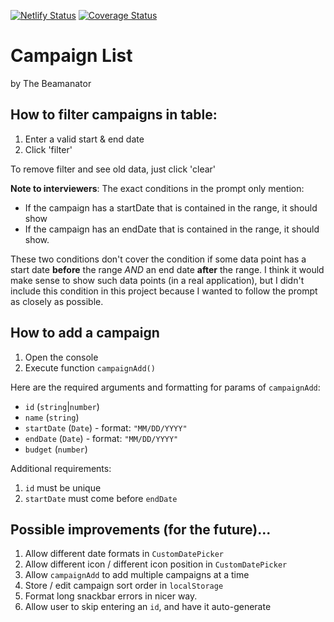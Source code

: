 [![Netlify Status](https://api.netlify.com/api/v1/badges/a5a4a29f-0bd7-4ed7-b803-fc9287b6a496/deploy-status)](https://app.netlify.com/sites/campaign-dashboard/deploys) [![Coverage Status](https://coveralls.io/repos/github/Beamanator/inscale-campaign-dashboard/badge.svg)](https://coveralls.io/github/Beamanator/inscale-campaign-dashboard)

# Campaign List

by The Beamanator

## How to filter campaigns in table:

1. Enter a valid start & end date
2. Click 'filter'

To remove filter and see old data, just click 'clear'

**Note to interviewers**: The exact conditions in the prompt only mention:

-   If the campaign has a startDate that is contained in the range, it should show
-   If the campaign has an endDate that is contained in the range, it should show.

These two conditions don't cover the condition if some data point has a start date **before** the range _AND_ an end date **after** the range. I think it would make sense to show such data points (in a real application), but I didn't include this condition in this project because I wanted to follow the prompt as closely as possible.

## How to add a campaign

1. Open the console
2. Execute function `campaignAdd()`

Here are the required arguments and formatting for params of `campaignAdd`:

-   `id` (`string`|`number`)
-   `name` (`string`)
-   `startDate` (`Date`) - format: `"MM/DD/YYYY"`
-   `endDate` (`Date`) - format: `"MM/DD/YYYY"`
-   `budget` (`number`)

Additional requirements:

1. `id` must be unique
1. `startDate` must come before `endDate`

## Possible improvements (for the future)...

1. Allow different date formats in `CustomDatePicker`
1. Allow different icon / different icon position in `CustomDatePicker`
1. Allow `campaignAdd` to add multiple campaigns at a time
1. Store / edit campaign sort order in `localStorage`
1. Format long snackbar errors in nicer way.
1. Allow user to skip entering an `id`, and have it auto-generate
